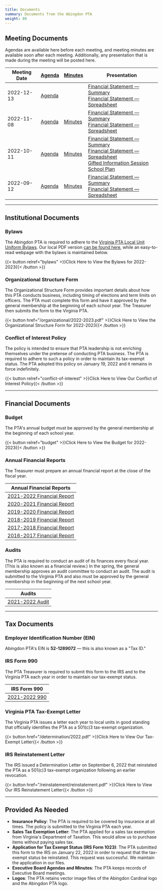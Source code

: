 ```yaml
---
title: Documents
summary: Documents from the Abingdon PTA
weight: 80
---
```


## Meeting Documents

Agendas are available here before each meeting, and meeting minutes are available soon after each meeting. Additionally, any presentation that is made during the meeting will be posted here.

| Meeting Date | [Agenda](/agendas) | [Minutes](/minutes) | Presentation |
| ------------ | ------ | ------- | ------------ |
| 2022-12-13   | [Agenda](/agendas/2022-12-13) | | [Financial Statement — Summary](/presentations/2022-12-13_1.pdf)<br>[Financial Statement — Spreadsheet](/presentations/2022-12-13_2.pdf) |
| 2022-11-08   | [Agenda](/agendas/2022-11-08) | [Minutes](/minutes/2022-11-08) | [Financial Statement — Summary](/presentations/2022-11-08_1.pdf)<br>[Financial Statement — Spreadsheet](/presentations/2022-11-08_2.pdf) |
| 2022-10-11   | [Agenda](/agendas/2022-10-11) | [Minutes](/minutes/2022-10-11) | [Financial Statement — Summary](/presentations/2022-10-11_1.pdf)<br>[Financial Statement — Spreadsheet](/presentations/2022-10-11_2.pdf)<br>[Gifted Information Session](/presentations/2022-10-11_3.pdf)<br>[School Plan](/presentations/2022-10-11_4.pdf) |
| 2022-09-12   | [Agenda](/agendas/2022-09-12) | [Minutes](/minutes/2022-09-12) | [Financial Statement — Summary](/presentations/2022-09-12_1.pdf)<br>[Financial Statement — Spreadsheet](/presentations/2022-09-12_2.pdf) |

---

## Institutional Documents

### Bylaws

The Abingdon PTA is required to adhere to the [Virginia PTA Local Unit Uniform Bylaws](https://www.vapta.org/27-committees/bylaws). Our local PDF version [can be found here](/bylaws/2022-2023.pdf), while an easy-to-read webpage with the bylaws is maintained below.

{{< button relref="bylaws" >}}Click Here to View the Bylaws for 2022-2023{{< /button >}}

### Organizational Structure Form

The Organizational Structure Form provides important details about how this PTA conducts business, including timing of elections and term limits on officers. The PTA must complete this form and have it approved by the general membership at the beginning of each school year. The Treasurer then submits the form to the Virginia PTA.

{{< button href="/organizational/2022-2023.pdf" >}}Click Here to View the Organizational Structure Form for 2022-2023{{< /button >}}

### Conflict of Interest Policy

The policy is intended to ensure that PTA leadership is not enriching themselves under the pretense of conducting PTA business. The PTA is required to adhere to such a policy in order to maintain its tax-exempt status. The PTA adopted this policy on January 19, 2022 and it remains in force indefinitely.

{{< button relref="conflict-of-interest" >}}Click Here to View Our Conflict of Interest Policy{{< /button >}}

---

## Financial Documents

### Budget

The PTA's annual budget must be approved by the general membership at the beginning of each school year.

{{< button relref="budget" >}}Click Here to View the Budget for 2022-2023{{< /button >}}

### Annual Financial Reports

The Treasurer must prepare an annual financial report at the close of the fiscal year.

| Annual Financial Reports |
|-|
| [2021-2022 Financial Report](/financialreports/2021-2022.pdf) |
| [2020-2021 Financial Report](/financialreports/2020-2021.pdf) |
| [2019-2020 Financial Report](/financialreports/2019-2020.pdf) |
| [2018-2019 Financial Report](/financialreports/2018-2019.pdf) |
| [2017-2018 Financial Report](/financialreports/2017-2018.pdf) |
| [2016-2017 Financial Report](/financialreports/2016-2017.pdf) |

### Audits

The PTA is required to conduct an audit of its finances every fiscal year. (This is also known as a financial review.) In the spring, the general membership approves an audit committee to conduct an audit. The audit is submitted to the Virginia PTA and also must be approved by the general membership in the beginning of the next school year.

| Audits |
|-|
| [2021-2022 Audit](/audits/2021-2022.pdf) |

---

## Tax Documents

### Employer Identification Number (EIN)

Abingdon PTA's EIN is **52-1289072** — this is also known as a "Tax ID."

### IRS Form 990

The PTA Treasurer is required to submit this form to the IRS and to the Virginia PTA each year in order to maintain our tax-exempt status.

| IRS Form 990 |
|-|
| [2021-2022 990](/990/2021-2022.pdf) |

### Virginia PTA Tax-Exempt Letter

The Virginia PTA issues a letter each year to local units in good standing that officially identifies the PTA as a 501(c)3 tax-exempt organization.

{{< button href="/determination/2022.pdf" >}}Click Here to View Our Tax-Exempt Letter{{< /button >}}

### IRS Reinstatement Letter

The IRS issued a Determination Letter on September 6, 2022 that reinstated the PTA as a 501(c)3 tax-exempt organization following an earlier revocation.

{{< button href="/reinstatement/reinstatement.pdf" >}}Click Here to View Our IRS Reinstatement Letter{{< /button >}}

---

## Provided As Needed

- **Insurance Policy**: The PTA is required to be covered by insurance at all times. The policy is submitted to the Virginia PTA each year.
- **Sales Tax Exemption Letter**: The PTA applied for a sales tax exemption from Virginia's Department of Taxation. This would allow us to purchase items without paying sales tax.
- **Application for Tax Exempt Status (IRS Form 1023)**: The PTA submitted this form to the IRS on January 22, 2022 in order to request that the tax-exempt status be reinstated. This request was successful. We maintain the application in our files.
- **Executive Board Agendas and Minutes**: The PTA keeps records of Executive Board meetings.
- **Logos**: The PTA retains vector image files of the Abingdon Cardinal logo and the Abingdon PTA logo.